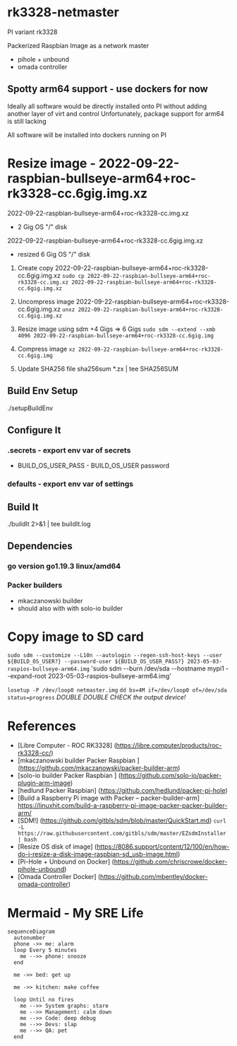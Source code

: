 # rk3328-netmaster

PI variant rk3328

Packerized Raspbian Image as a network master
- pihole + unbound
- omada controller

## Spotty arm64 support - use dockers for now
Ideally all software would be directly installed onto PI without adding another layer of virt and control
Unfortunately, package support for arm64 is still lacking

All software will be installed into dockers running on PI

# Resize image - 2022-09-22-raspbian-bullseye-arm64+roc-rk3328-cc.6gig.img.xz

2022-09-22-raspbian-bullseye-arm64+roc-rk3328-cc.img.xz
- 2 Gig OS "/" disk

2022-09-22-raspbian-bullseye-arm64+roc-rk3328-cc.6gig.img.xz
- resized 6 Gig OS "/" disk

1. Create copy 2022-09-22-raspbian-bullseye-arm64+roc-rk3328-cc.6gig.img.xz
`sudo cp 2022-09-22-raspbian-bullseye-arm64+roc-rk3328-cc.img.xz 2022-09-22-raspbian-bullseye-arm64+roc-rk3328-cc.6gig.img.xz`

1. Uncompress image 2022-09-22-raspbian-bullseye-arm64+roc-rk3328-cc.6gig.img.xz
`unxz 2022-09-22-raspbian-bullseye-arm64+roc-rk3328-cc.6gig.img.xz`

2. Resize image using sdm +4 Gigs => 6 Gigs
`sudo sdm --extend --xmb 4096 2022-09-22-raspbian-bullseye-arm64+roc-rk3328-cc.6gig.img`
3. Compress image 
`xz 2022-09-22-raspbian-bullseye-arm64+roc-rk3328-cc.6gig.img`

4. Update SHA256 file
sha256sum *.zx | tee SHA256SUM

## Build Env Setup
./setupBuildEnv

## Configure It
### .secrets - export env var of secrets
- BUILD_OS_USER_PASS - BUILD_OS_USER password

### defaults - export env var of settings

## Build It
./buildIt 2>&1 | tee buildIt.log

## Dependencies
### go version go1.19.3 linux/amd64

### Packer builders
- mkaczanowski builder
- should also with with solo-io builder

# Copy image to SD card

`sudo sdm --customize --L10n --autologin --regen-ssh-host-keys --user ${BUILD_OS_USER?} --password-user ${BUILD_OS_USER_PASS?} 2023-05-03-raspios-bullseye-arm64.img`
'sudo sdm --burn /dev/sda --hostname mypi1 --expand-root 2023-05-03-raspios-bullseye-arm64.img'

`losetup -P /dev/loop0 netmaster.img`
`dd bs=4M if=/dev/loop0 of=/dev/sda status=progress`
*DOUBLE DOUBLE CHECK the output device!*

# References
- [Libre Computer - ROC RK3328] (https://libre.computer/products/roc-rk3328-cc/)
- [mkaczanowski builder Packer Raspbian ] (https://github.com/mkaczanowski/packer-builder-arm) 
- [solo-io builder Packer Raspbian ] (https://github.com/solo-io/packer-plugin-arm-image) 
- [hedlund Packer Raspbian] (https://github.com/hedlund/packer-pi-hole)
- [Build a Raspberry Pi image with Packer – packer-builder-arm] https://linuxhit.com/build-a-raspberry-pi-image-packer-packer-builder-arm/
- [SDM!] (https://github.com/gitbls/sdm/blob/master/QuickStart.md)
`curl -L https://raw.githubusercontent.com/gitbls/sdm/master/EZsdmInstaller | bash`
- [Resize OS disk of image] (https://8086.support/content/12/100/en/how-do-i-resize-a-disk-image-raspbian-sd_usb-image.html)
- [Pi-Hole + Unbound on Docker] (https://github.com/chriscrowe/docker-pihole-unbound)
- [Omada Controller Docker] (https://github.com/mbentley/docker-omada-controller)

# Mermaid - My SRE Life

```mermaid
sequenceDiagram
  autonumber
  phone ->> me: alarm
  loop Every 5 minutes
    me -->> phone: snooze
  end
  
  me ->> bed: get up

  me ->> kitchen: make coffee

  loop Until no fires
    me -->> System graphs: stare
    me -->> Management: calm down
    me -->> Code: deep debug
    me -->> Devs: slap
    me -->> QA: pet
  end
```

